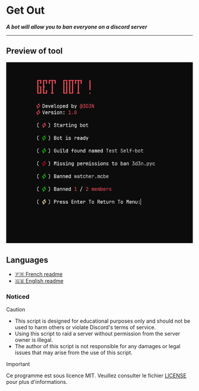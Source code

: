 # Get Out
***A bot will allow you to ban everyone on a discord server***

---

## Preview of tool

![preview](assets/image.png)

## Languages

- [🇫🇷 French readme](languages/french.md)
- [🇬🇧 English readme](languages/english.md)

### Noticed

> [!CAUTION]
> - This script is designed for educational purposes only and should not be used to harm others or violate Discord's terms of service.
> - Using this script to raid a server without permission from the server owner is illegal.
> - The author of this script is not responsible for any damages or legal issues that may arise from the use of this script.

> [!IMPORTANT]
> Ce programme est sous licence MIT. Veuillez consulter le fichier [LICENSE](LICENSE) pour plus d'informations.
